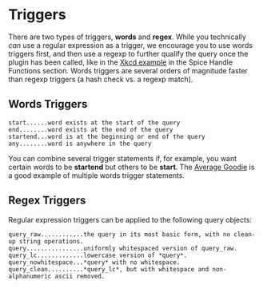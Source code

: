 # Triggers

There are two types of triggers, **words** and **regex**. While you technically *can* use a regular expression as a trigger, we encourage you to use words triggers first, and then use a regexp to further qualify the query once the plugin has been called, like in the [Xkcd example](https://github.com/duckduckgo/zeroclickinfo-spice#spice-handle-functions) in the Spice Handle Functions section. Words triggers are several orders of magnitude faster than regexp triggers (a hash check vs. a regexp match).

## Words Triggers
```
start......word exists at the start of the query
end........word exists at the end of the query
startend...word is at the beginning or end of the query
any........word is anywhere in the query
```

You can combine several trigger statements if, for example, you want certain words to be **startend** but others to be **start**. The [Average Goodie](https://github.com/duckduckgo/zeroclickinfo-goodies/blob/master/lib/DDG/Goodie/Average.pm#L5) is a good example of multiple words trigger statements.


## Regex Triggers

Regular expression triggers can be applied to the following query objects:

```
query_raw............the query in its most basic form, with no clean-up string operations.
query................uniformly whitespaced version of query_raw.
query_lc.............lowercase version of *query*.
query_nowhitespace...*query* with no whitespace.
query_clean..........*query_lc*, but with whitespace and non-alphanumeric ascii removed.

```
